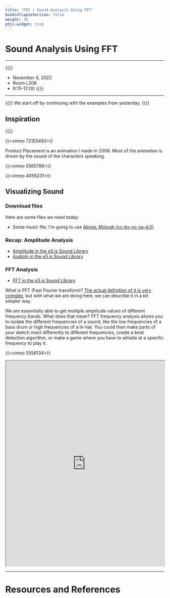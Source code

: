 ```yaml
---
title: "FRI | Sound Analysis Using FFT"
bookCollapseSection: false
weight: 30
p5js-widget: true
---
```


# Sound Analysis Using FFT

---

{{<hint info>}}
- November 4, 2022
- Room L208
- 9:15–12:00
{{</hint>}}

---

{{<hint info>}}
We start off by continuing with the examples from yesterday.
{{</hint>}}

## Inspiration

{{<youtube pLAma-lrJRM>}}

{{<vimeo 72155493>}}

Product Placement is an animation I made in 2009. Most of the animation is driven by the sound of the characters speaking.

{{<vimeo 5565786>}}

{{<vimeo 4056231>}}

## Visualizing Sound

### Download files

Here are some files we need today:

- Some music file. I'm going to use [Alinoe: Motugh (cc-by-nc-sa-4.0)](https://www.bumpfoot.net/bump222.html)

### Recap: Amplitude Analysis

- [Amplitude in the p5.js Sound Library](https://p5js.org/reference/#/p5.Amplitude)
- [AudioIn in the p5.js Sound Library](https://p5js.org/reference/#/p5.AudioIn)

### FFT Analysis

- [FFT in the p5.js Sound Library](https://p5js.org/reference/#/p5.FFT)

What is FFT (Fast Fourier transform)? [The actual definition of it is very complex](https://en.wikipedia.org/wiki/Fast_Fourier_transform), but with what we are doing here, we can describe it in a bit simpler way.

We are essentially able to get multiple amplitude values of different frequency bands. What does that mean? FFT frequency analysis allows you to isolate the different frequencies of a sound, like the low frequencies of a bass drum or high frequencies of a hi-hat. You could then make parts of your sketch react differently to different frequencies, create a beat detection algorithm, or make a game where you have to whistle at a specific frequency to play it.

{{<vimeo 5558134>}}

<iframe src="https://openprocessing.org/sketch/1724489/embed/?plusEmbedHash=ZTlkMzFkZTMzZGZhYjY1NjJlNjNiNmUxYjU2ZTk3NGExNDA5YmE0ZDhjNDU2YWFjYjQ5NjllMDJkNzI4NzA2MDRlNTlkZWIyZTdjOTljYTQ3YTlkZjljMDI3NzAzNjEzYTViNWIzMGQwYzU1OGExNjdkNGIyNDE4MzQ5MjU0MGFCSDBNMDhncmZOdWpidTJRZHB4eXoyQkZ6dk55blRkUHZmdmJhLzdKRVJKaklFaWtUNTdiQy9JTkhvaXJoUldzMG5aT1BRQUJYeVRUbGgvRExPT0Nkdz09&plusEmbedTitle=true" width="100%" height="650"></iframe>

---

# Resources and References

